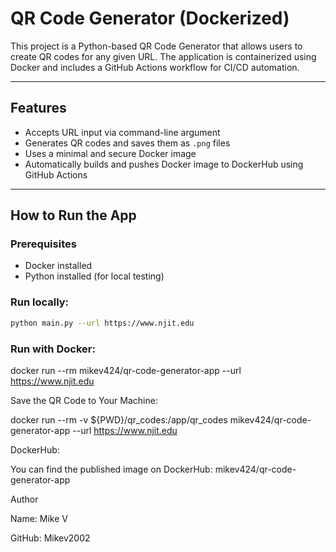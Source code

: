 # QR Code Generator (Dockerized)

This project is a Python-based QR Code Generator that allows users to create QR codes for any given URL. The application is containerized using Docker and includes a GitHub Actions workflow for CI/CD automation.

---

## Features

- Accepts URL input via command-line argument
- Generates QR codes and saves them as `.png` files
- Uses a minimal and secure Docker image
- Automatically builds and pushes Docker image to DockerHub using GitHub Actions

---

##  How to Run the App

###  Prerequisites
- Docker installed
- Python installed (for local testing)

###  Run locally:
```bash
python main.py --url https://www.njit.edu

````
###  Run with Docker:

docker run --rm mikev424/qr-code-generator-app --url https://www.njit.edu

Save the QR Code to Your Machine:

docker run --rm -v ${PWD}/qr_codes:/app/qr_codes mikev424/qr-code-generator-app --url https://www.njit.edu

DockerHub:

You can find the published image on DockerHub:
 mikev424/qr-code-generator-app

Author

Name: Mike V

GitHub: Mikev2002

